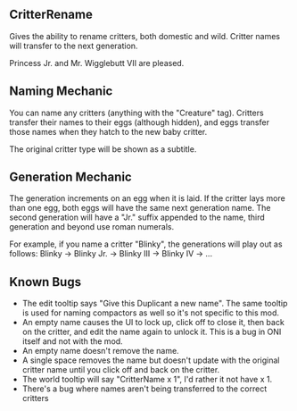 ## CritterRename
Gives the ability to rename critters, both domestic and wild. Critter names will transfer to the next generation.

Princess Jr. and Mr. Wigglebutt VII are pleased.

## Naming Mechanic
You can name any critters (anything with the "Creature" tag). Critters transfer their names to their eggs (although hidden), and eggs transfer those names when they hatch to the new baby critter.

The original critter type will be shown as a subtitle.

## Generation Mechanic
The generation increments on an egg when it is laid. If the critter lays more than one egg, both eggs will have the same next generation name. The second generation will have a "Jr." suffix appended to the name, third generation and beyond use roman numerals.

For example, if you name a critter "Blinky", the generations will play out as follows:
Blinky -> Blinky Jr. -> Blinky III -> Blinky IV -> ...

## Known Bugs
- The edit tooltip says "Give this Duplicant a new name". The same tooltip is used for naming compactors as well so it's not specific to this mod.
- An empty name causes the UI to lock up, click off to close it, then back on the critter, and edit the name again to unlock it. This is a bug in ONI itself and not with the mod.
- An empty name doesn't remove the name.
- A single space removes the name but doesn't update with the original critter name until you click off and back on the critter.
- The world tooltip will say "CritterName x 1", I'd rather it not have x 1.
- There's a bug where names aren't being transferred to the correct critters
